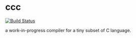 # ccc

[![Build Status](https://travis-ci.com/coord-e/ccc.svg?branch=develop)](https://travis-ci.com/coord-e/ccc)

a work-in-progress compiler for a tiny subset of C language.
